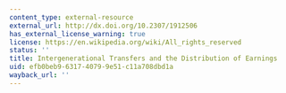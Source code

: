 ```yaml
---
content_type: external-resource
external_url: http://dx.doi.org/10.2307/1912506
has_external_license_warning: true
license: https://en.wikipedia.org/wiki/All_rights_reserved
status: ''
title: Intergenerational Transfers and the Distribution of Earnings
uid: efb0beb9-6317-4079-9e51-c11a708dbd1a
wayback_url: ''
---
```

